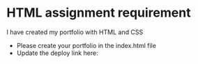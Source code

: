 # HTML assignment requirement
I have created my portfolio with HTML and CSS
- Please create your portfolio in the index.html file
- Update the deploy link here:
